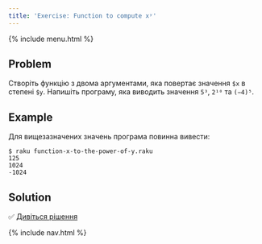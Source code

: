 ```yaml
---
title: 'Exercise: Function to compute xʸ'
---
```


{% include menu.html %}

## Problem

Створіть функцію з двома аргументами, яка повертає значення `$x` в степені `$y`. Напишіть програму, яка виводить значення `5³`, `2¹⁰` та `(−4)⁵`.

## Example

Для вищезазначених значень програма повинна вивести:

```
$ raku function-x-to-the-power-of-y.raku
125
1024
-1024
```

## Solution

✅ [Дивіться рішення](solution)

{% include nav.html %}